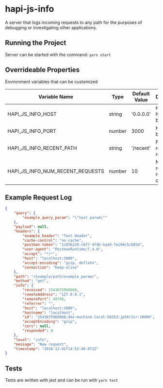 # hapi-js-info
A server that logs incoming requests to any path for the purposes of debugging or investigating other applications. 

## Running the Project
Server can be started with the command: `yarn start`

## Overrideable Properties
Environment variables that can be customized  

| Variable Name                    | Type    | Default Value  | Description                        |  
|----------------------------------|---------|----------------|------------------------------------|  
| HAPI_JS_INFO_HOST                | string  | '0.0.0.0'      | HapiJS host binding                |  
| HAPI_JS_INFO_PORT                | number  | 3000           | HapiJS port binding                |  
| HAPI_JS_INFO_RECENT_PATH         | string  | '/recent'      | Path to get recent requests        |
| HAPI_JS_INFO_NUM_RECENT_REQUESTS | number  | 10             | Number of recent requests to cache |

## Example Request Log
```json
{
    "query": {
        "example_query_param": "\"test param\""
    },
    "payload": null,
    "headers": {
        "example_header": "Test Header",
        "cache-control": "no-cache",
        "postman-token": "1c856220-c6f7-4f4b-badd-7e194c5cb85d",
        "user-agent": "PostmanRuntime/7.4.0",
        "accept": "*/*",
        "host": "localhost:3000",
        "accept-encoding": "gzip, deflate",
        "connection": "keep-alive"
    },
    "path": "/example/path/example_param/",
    "method": "get",
    "info": {
        "received": 1543675960068,
        "remoteAddress": "127.0.0.1",
        "remotePort": 49768,
        "referrer": "",
        "host": "localhost:3000",
        "hostname": "localhost",
        "id": "1543675960068:dev-machine.local:58253:jp5kt3ir:10000",
        "acceptEncoding": "gzip",
        "cors": null,
        "responded": 0
    },
    "level": "info",
    "message": "New request",
    "timestamp": "2018-12-01T14:52:40.071Z"
}
```

## Tests
Tests are written with jest and can be run with `yarn test`
